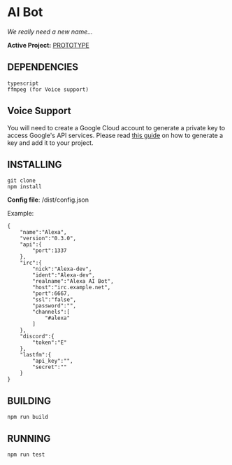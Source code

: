 # AI Bot
*We really need a new name...*


**Active Project:** [PROTOTYPE](https://github.com/Syekiya/AI-Bot/projects/1)
## DEPENDENCIES

    typescript
    ffmpeg (for Voice support)
    

## Voice Support
You will need to create a Google Cloud account to generate a private key to access Google's API services. Please read [this guide](https://github.com/Syekiya/AI-Bot/wiki/Google-Cloud-API-Setup) on how to generate a key and add it to your project.

## INSTALLING

    git clone
    npm install
    
**Config file**: /dist/config.json

Example:

    {  
	    "name":"Alexa",  
	    "version":"0.3.0",  
		"api":{  
		    "port":1337  
	    },  
	    "irc":{  
		    "nick":"Alexa-dev",  
		    "ident":"Alexa-dev",  
		    "realname":"Alexa AI Bot",  
		    "host":"irc.example.net",  
		    "port":6667,  
		    "ssl":"false",  
		    "password":"",  
		    "channels":[  
			    "#alexa"  
		    ]  
	    },  
	    "discord":{  
		    "token":"E"  
	    },  
	    "lastfm":{  
		    "api_key":"",  
		    "secret":""  
	    }  
    }
	    

## BUILDING

    npm run build


## RUNNING

    npm run test


    

